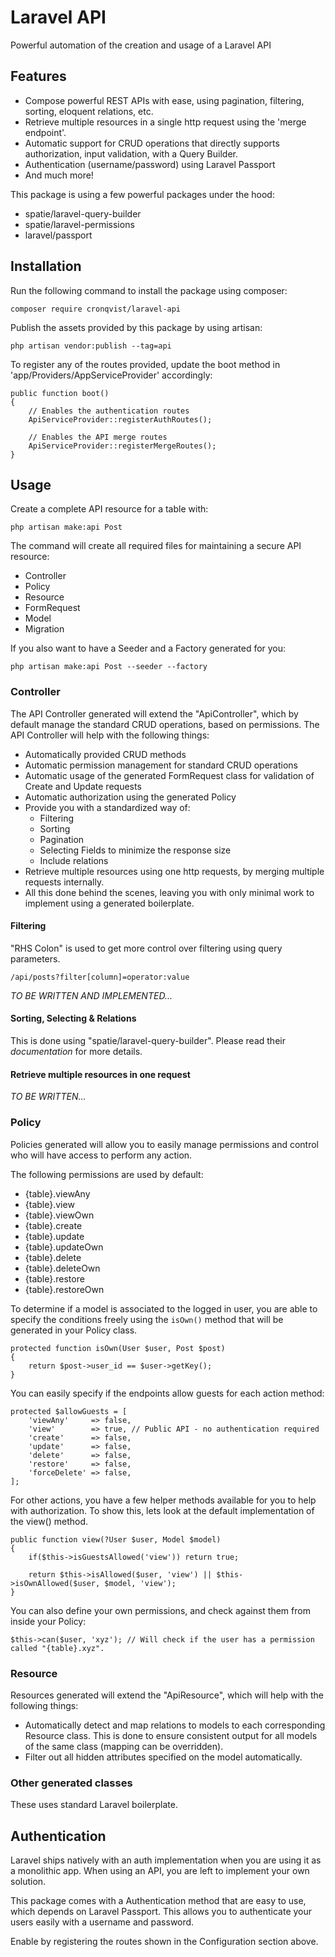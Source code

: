 # Laravel API
Powerful automation of the creation and usage of a Laravel API

## Features

- Compose powerful REST APIs with ease, using pagination, filtering, sorting, eloquent relations, etc.
- Retrieve multiple resources in a single http request using the 'merge endpoint'.
- Automatic support for CRUD operations that directly supports authorization, input validation, with a Query Builder.
- Authentication (username/password) using Laravel Passport
- And much more!

This package is using a few powerful packages under the hood:
- spatie/laravel-query-builder
- spatie/laravel-permissions
- laravel/passport

## Installation

Run the following command to install the package using composer:

`composer require cronqvist/laravel-api`

Publish the assets provided by this package by using artisan:

`php artisan vendor:publish --tag=api`

To register any of the routes provided, update the boot method in 'app/Providers/AppServiceProvider' accordingly:

```
public function boot()
{
    // Enables the authentication routes    
    ApiServiceProvider::registerAuthRoutes(); 
    
    // Enables the API merge routes
    ApiServiceProvider::registerMergeRoutes(); 
}
```

## Usage
Create a complete API resource for a table with: 

`php artisan make:api Post`

The command will create all required files for maintaining a secure API resource:
- Controller
- Policy
- Resource
- FormRequest
- Model
- Migration

If you also want to have a Seeder and a Factory generated for you:

`php artisan make:api Post --seeder --factory`

### Controller

The API Controller generated will extend the "ApiController", which by default manage the standard CRUD operations, 
based on permissions. The API Controller will help with the following things:
- Automatically provided CRUD methods
- Automatic permission management for standard CRUD operations
- Automatic usage of the generated FormRequest class for validation of Create and Update requests
- Automatic authorization using the generated Policy
- Provide you with a standardized way of:
    - Filtering
    - Sorting
    - Pagination
    - Selecting Fields to minimize the response size
    - Include relations
- Retrieve multiple resources using one http requests, by merging multiple requests internally.
- All this done behind the scenes, leaving you with only minimal work to implement using a generated boilerplate.

#### Filtering

"RHS Colon" is used to get more control over filtering using query parameters.

`/api/posts?filter[column]=operator:value`

*TO BE WRITTEN AND IMPLEMENTED...*

#### Sorting, Selecting & Relations

This is done using "spatie/laravel-query-builder".
Please read their *documentation* for more details.

#### Retrieve multiple resources in one request

*TO BE WRITTEN...*

### Policy

Policies generated will allow you to easily manage permissions and control who will have access to perform any action.

The following permissions are used by default:
- {table}.viewAny
- {table}.view
- {table}.viewOwn
- {table}.create
- {table}.update
- {table}.updateOwn
- {table}.delete
- {table}.deleteOwn
- {table}.restore
- {table}.restoreOwn

To determine if a model is associated to the logged in user, you are able to specify the conditions freely using the 
`isOwn()` method that will be generated in your Policy class.
 
```
protected function isOwn(User $user, Post $post)
{
    return $post->user_id == $user->getKey();
}
```

You can easily specify if the endpoints allow guests for each action method:
```
protected $allowGuests = [
    'viewAny'     => false,
    'view'        => true, // Public API - no authentication required
    'create'      => false, 
    'update'      => false,
    'delete'      => false,
    'restore'     => false,
    'forceDelete' => false,
];
```

For other actions, you have a few helper methods available for you to help with authorization. To show this, lets look
at the default implementation of the view() method. 
```
public function view(?User $user, Model $model)
{
    if($this->isGuestsAllowed('view')) return true;

    return $this->isAllowed($user, 'view') || $this->isOwnAllowed($user, $model, 'view');
}
```

You can also define your own permissions, and check against them from inside your Policy:
```
$this->can($user, 'xyz'); // Will check if the user has a permission called "{table}.xyz".
```

### Resource

Resources generated will extend the "ApiResource", which will help with the following things:
- Automatically detect and map relations to models to each corresponding Resource class. 
  This is done to ensure consistent output for all models of the same class (mapping can be overridden).
- Filter out all hidden attributes specified on the model automatically.

### Other generated classes

These uses standard Laravel boilerplate.

## Authentication

Laravel ships natively with an auth implementation when you are using it as a monolithic app. When using an API, you
are left to implement your own solution.

This package comes with a Authentication method that are easy to use, which depends on Laravel Passport.
This allows you to authenticate your users easily with a username and password.

Enable by registering the routes shown in the Configuration section above.

